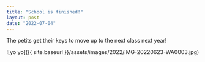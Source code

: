```yaml
---
title: "School is finished!"
layout: post
date: "2022-07-04"
---
```


The petits get their keys to move up to the next class next year!

![yo yo]({{ site.baseurl }}/assets/images/2022/IMG-20220623-WA0003.jpg)
